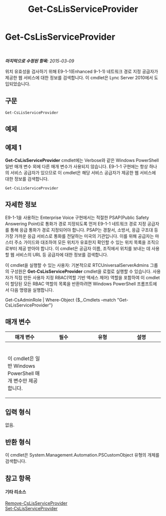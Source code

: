 ﻿---
title: Get-CsLisServiceProvider
TOCTitle: Get-CsLisServiceProvider
ms:assetid: 060b0b32-5787-487b-b1d9-7a0c7dd44d80
ms:mtpsurl: https://technet.microsoft.com/ko-kr/library/Gg398116(v=OCS.15)
ms:contentKeyID: 49302691
ms.date: 08/10/2015
mtps_version: v=OCS.15
ms.translationtype: HT
---

# Get-CsLisServiceProvider

 

_**마지막으로 수정된 항목:** 2015-03-09_

위치 유효성을 검사하기 위해 E9-1-1(Enhanced 9-1-1) 네트워크 경로 지정 공급자가 제공한 웹 서비스에 대한 정보를 검색합니다. 이 cmdlet은 Lync Server 2010에서 도입되었습니다.

## 구문

    Get-CsLisServiceProvider

## 예제

## 예제 1

**Get-CsLisServiceProvider** cmdlet에는 Verbose와 같은 Windows PowerShell 일반 매개 변수 외에 다른 매개 변수가 사용되지 않습니다. E9-1-1 구현에는 항상 하나의 서비스 공급자가 있으므로 이 cmdlet은 해당 서비스 공급자가 제공한 웹 서비스에 대한 정보를 검색합니다.

    Get-CsLisServiceProvider

## 자세한 정보

E9-1-1을 사용하는 Enterprise Voice 구현에서는 적절한 PSAP(Public Safety Answering Point)로 통화가 경로 지정되도록 먼저 E9-1-1 네트워크 경로 지정 공급자를 통해 응급 통화가 경로 지정되어야 합니다. PSAP는 경찰서, 소방서, 응급 구조대 등 가장 가까운 응급 서비스로 통화를 전달하는 미국의 기관입니다. 이를 위해 공급자는 마스터 주소 가이드와 대조하여 모든 위치가 유효한지 확인할 수 있는 위치 목록을 조직으로부터 제공 받아야 합니다. 이 cmdlet은 공급자 이름, 조직에서 위치를 보내는 데 사용할 웹 서비스의 URL 등 공급자에 대한 정보를 검색합니다.

이 cmdlet을 실행할 수 있는 사용자: 기본적으로 RTCUniversalServerAdmins 그룹의 구성원은 **Get-CsLisServiceProvider** cmdlet을 로컬로 실행할 수 있습니다. 사용자가 직접 만든 사용자 지정 RBAC(역할 기반 액세스 제어) 역할을 포함하여 이 cmdlet이 할당된 모든 RBAC 역할의 목록을 반환하려면 Windows PowerShell 프롬프트에서 다음 명령을 실행합니다.

Get-CsAdminRole | Where-Object {$\_.Cmdlets –match "Get-CsLisServiceProvider"}

## 매개 변수


<table>
<colgroup>
<col style="width: 25%" />
<col style="width: 25%" />
<col style="width: 25%" />
<col style="width: 25%" />
</colgroup>
<thead>
<tr class="header">
<th>매개 변수</th>
<th>필수</th>
<th>유형</th>
<th>설명</th>
</tr>
</thead>
<tbody>
<tr class="odd">
<td><p></p></td>
<td><p></p></td>
<td><p></p></td>
<td><p></p></td>
</tr>
<tr class="even">
<td><p>이 cmdlet은 일반 Windows PowerShell 매개 변수만 제공합니다.</p></td>
<td><p></p></td>
<td><p></p></td>
<td> </td>
</tr>
</tbody>
</table>


## 입력 형식

없음.

## 반환 형식

이 cmdlet은 System.Management.Automation.PSCustomObject 유형의 개체를 검색합니다.

## 참고 항목

#### 기타 리소스

[Remove-CsLisServiceProvider](remove-cslisserviceprovider.md)  
[Set-CsLisServiceProvider](set-cslisserviceprovider.md)

